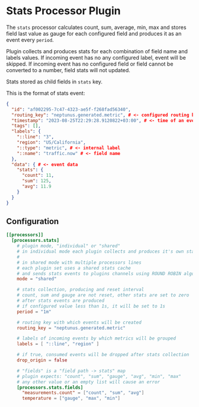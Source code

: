 # Stats Processor Plugin

The `stats` processor calculates count, sum, average, min, max and stores field last value as gauge for each configured field and produces it as an event every `period`.

Plugin collects and produces stats for each combination of field name and labels values. If incoming event has no any configured label, event will be skipped. If incoming event has no configured field or field cannot be converted to a number, field stats will not updated.

Stats stored as child fields in `stats` key.

This is the format of stats event:
```json
{
  "id": "af002295-7c47-4323-ae5f-f268fad56340",
  "routing_key": "neptunus.generated.metric", # <- configured routing key
  "timestamp": "2023-08-25T22:29:28.9120822+03:00", # <- time of an event creation
  "tags": [],
  "labels": {
    "::line": "3",
    "region": "US/California",
    "::type": "metric", # <- internal label
    "::name": "traffic.now" # <- field name
  },
  "data": { # <- event data
    "stats": { 
      "count": 11,
      "sum": 125,
      "avg": 11.9
    }
  }
}
```

## Configuration
```toml
[[processors]]
  [processors.stats]
    # plugin mode, "individual" or "shared"
    # in individual mode each plugin collects and produces it's own stats
    # 
    # in shared mode with multiple processors lines
    # each plugin set uses a shared stats cache
    # and sends stats events to plugins channels using ROUND ROBIN algorithm
    mode = "shared"

    # stats collection, producing and reset interval
    # count, sum and gauge are not reset, other stats are set to zero
    # after stats events are produced
    # if configured value less than 1s, it will be set to 1s 
    period = "1m"

    # routing key with which events will be created
    routing_key = "neptunus.generated.metric"

    # labels of incoming events by which metrics will be grouped
    labels = [ "::line", "region" ]

    # if true, consumed events will be dropped after stats collection
    drop_origin = false

    # "fields" is a "field path -> stats" map
    # plugin expects: "count", "sum", "gauge", "avg", "min", "max"
    # any other value or an empty list will cause an error
    [processors.stats.fields]
      "measurements.count" = ["count", "sum", "avg"]
      temperature = ["gauge", "max", "min"]
```
